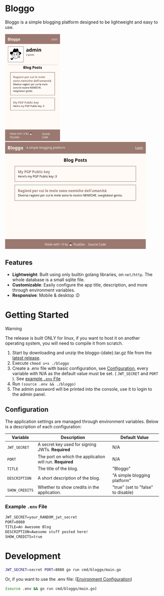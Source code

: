 # Bloggo

Bloggo is a simple blogging platform designed to be lightweight and easy to use.

<img src="./imgs/screenshot-mobile.jpg" height="350"> <img src="./imgs/screenshot-desktop.jpg" height="350">


## Features
- **Lightweight**: Built using only builtin golang libraries, on `net/http`. The whole database is a small sqlite file. 
- **Customizable**: Easily configure the app title, description, and more through environment variables.
- **Responsive**: Mobile & desktop :D

# Getting Started

> [!WARNING]
> The release is built ONLY for linux, if you want to host it on another operating system, you will need to compile it from scratch.

1. Start by downloading and unzip the bloggo-{date}.tar.gz file from the [latest release](https://github.com/PoulDev/Bloggo/releases/latest).
2. Execute `chmod u+x ./bloggo`
3. Create a .env file with basic configuration, see [Configuration](#configuration), every variable with N/A as the default value must be set. ( `JWT_SECRET` and `PORT` ). See [example `.env` File](#example-env-file)
4. Run `(source .env && ./bloggo)`
5. The admin password will be printed into the console, use it to login to the admin panel.

## Configuration

The application settings are managed through environment variables. Below is a description of each configuration:

| Variable       | Description                                     | Default Value              |
|----------------|-------------------------------------------------|----------------------------|
| `JWT_SECRET`   | A secret key used for signing JWTs. **Required** | N/A                        |
| `PORT`         | The port on which the application will run. **Required** | N/A                        |
| `TITLE`        | The title of the blog.                          | "Bloggo"                   |
| `DESCRIPTION`  | A short description of the blog.                | "A simple blogging platform" |
| `SHOW_CREDITS` | Whether to show credits in the application.     | "true" (set to "false" to disable) |

### Example `.env` File

```plaintext
JWT_SECRET=your_RANDOM_jwt_secret
PORT=8080
TITLE=An Awesome Blog
DESCRIPTION=Awesome stuff posted here!
SHOW_CREDITS=true
```

# Development
```bash
JWT_SECRET=secret PORT=8080 go run cmd/bloggo/main.go
```
Or, if you want to use the .env file: ([Environment Configuration](#configuration))
```bash
(source .env && go run cmd/bloggo/main.go)
```

